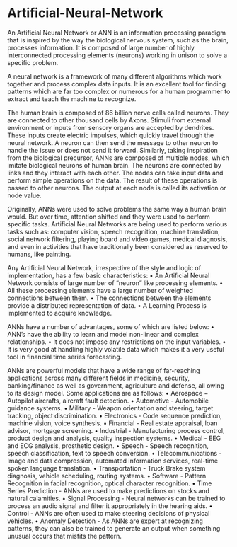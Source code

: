 # Artificial-Neural-Network
An Artificial Neural Network or ANN is an information processing paradigm that is inspired by the way the biological nervous system, such as the brain, processes information. It is composed of large number of highly interconnected processing elements (neurons) working in unison to solve a specific problem.

A neural network is a framework of many different algorithms which work together and process complex data inputs. It is an excellent tool for finding patterns which are far too complex or numerous for a human programmer to extract and teach the machine to recognize.

The human brain is composed of 86 billion nerve cells called neurons. They are connected to other thousand cells by Axons. Stimuli from external environment or inputs from sensory organs are accepted by dendrites. These inputs create electric impulses, which quickly travel through the neural network. A neuron can then send the message to other neuron to handle the issue or does not send it forward. Similarly, taking inspiration from the biological precursor, ANNs are composed of multiple nodes, which imitate biological neurons of human brain. The neurons are connected by links and they interact with each other. The nodes can take input data and perform simple operations on the data. The result of these operations is passed to other neurons. The output at each node is called its activation or node value.

Originally, ANNs were used to solve problems the same way a human brain would. But over time, attention shifted and they were used to perform specific tasks. Artificial Neural Networks are being used to perform various tasks such as: computer vision, speech recognition, machine translation, social network filtering, playing board and video games, medical diagnosis, and even in activities that have traditionally been considered as reserved to humans, like painting.

Any Artificial Neural Network, irrespective of the style and logic of implementation, has a few basic characteristics:
   • An Artificial Neural Network consists of large number of  “neuron” like processing elements.
   • All these processing elements have a large number of weighted connections between them.
   • The connections between the elements provide a distributed representation of data.
   • A Learning Process is implemented to acquire knowledge.
  
ANNs have a number of advantages, some of which are listed below:
    • ANN’s have the ability to learn and model non-linear and complex relationships.
    • It does not impose any restrictions on the input variables.
    • It is very good at handling highly volatile data which makes it a very useful tool in financial time series forecasting.
    
ANNs are powerful models that have a wide range of far-reaching applications across many different fields in medicine, security, banking/finance as well as government, agriculture and defense, all owing to its design model. Some applications are as follows:
    • Aerospace − Autopilot aircrafts, aircraft fault detection.
    • Automotive - Automobile guidance systems.
    • Military - Weapon orientation and steering, target tracking, object discrimination.
    • Electronics - Code sequence prediction, machine vision, voice synthesis.
    • Financial - Real estate appraisal, loan advisor, mortgage screening.
    • Industrial - Manufacturing process control, product design and analysis, quality inspection systems.
    • Medical - EEG and ECG analysis, prosthetic design.
    • Speech - Speech recognition, speech classification, text to speech conversion.
    • Telecommunications - Image and data compression, automated information services, real-time spoken language translation.
    • Transportation - Truck Brake system diagnosis, vehicle scheduling, routing systems.
    • Software - Pattern Recognition in facial recognition, optical character recognition.
    • Time Series Prediction - ANNs are used to make predictions on stocks and natural calamities.
    • Signal Processing - Neural networks can be trained to process an audio signal and filter it appropriately in the hearing aids.
    • Control - ANNs are often used to make steering decisions of physical vehicles.
    • Anomaly Detection - As ANNs are expert at recognizing patterns, they can also be trained to generate an output when something unusual occurs that misfits the pattern.
